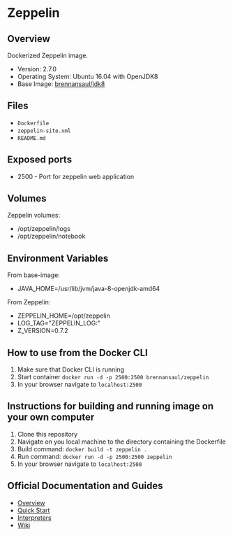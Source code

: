 # Zeppelin

## Overview
Dockerized Zeppelin image.

- Version: 2.7.0
- Operating System: Ubuntu 16.04 with OpenJDK8
- Base Image: [brennansaul/jdk8](https://hub.docker.com/r/brennansaul/jdk8/) 

## Files

- `Dockerfile`
- `zeppelin-site.xml`
- `README.md`

## Exposed ports

- 2500 - Port for zeppelin web application

## Volumes 

Zeppelin volumes:
- /opt/zeppelin/logs
- /opt/zeppelin/notebook

## Environment Variables 

From base-image:
- JAVA_HOME=/usr/lib/jvm/java-8-openjdk-amd64

From Zeppelin:
- ZEPPELIN_HOME=/opt/zeppelin
- LOG_TAG="ZEPPELIN_LOG:"
- Z_VERSION=0.7.2

## How to use from the Docker CLI

1. Make sure that Docker CLI is running 
2. Start container `docker run -d -p 2500:2500 brennansaul/zeppelin`
3. In your browser navigate to `localhost:2500`

## Instructions for building and running image on your own computer

1. Clone this repository 
2. Navigate on you local machine to the directory containing the Dockerfile 
3. Build command: `docker build -t zeppelin .`
4. Run command: `docker run -d -p 2500:2500 zeppelin`
5. In your browser navigate to `localhost:2500`

## Official Documentation and Guides

- [Overview](http://zeppelin.apache.org/docs/0.7.0/)
- [Quick Start](http://zeppelin.apache.org/docs/0.7.0/install/install.html)
- [Interpreters](http://zeppelin.apache.org/docs/0.7.0/manual/interpreters.html)
- [Wiki](https://cwiki.apache.org/confluence/display/ZEPPELIN/Zeppelin+Home)
